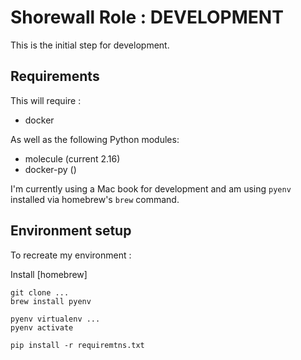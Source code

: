 Shorewall Role : DEVELOPMENT
=============================

This is the initial step for development.

Requirements
------------

This will require :

- docker

As well as the following Python modules:

- molecule (current 2.16)
- docker-py ()

I'm currently using a Mac book for development and am using `pyenv` installed
via homebrew's `brew` command.

Environment setup
-----------------

To recreate my environment :

Install [homebrew]

```
git clone ...
brew install pyenv

pyenv virtualenv ...
pyenv activate

pip install -r requiremtns.txt

```
